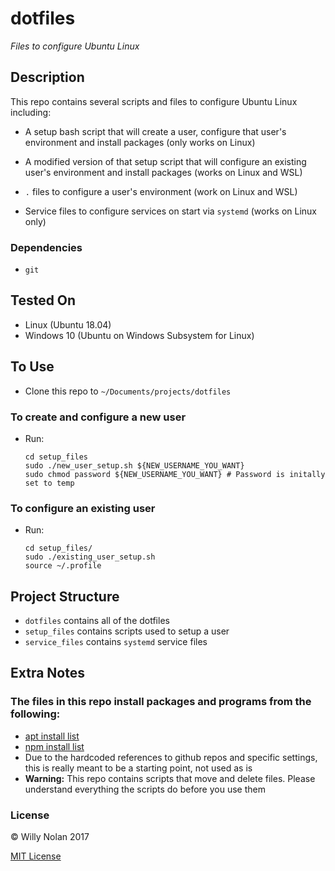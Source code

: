 # dotfiles
*Files to configure Ubuntu Linux*


## Description
This repo contains several scripts and files to configure Ubuntu Linux including:

- A setup bash script that will create a user, configure that user's environment and install packages (only works on Linux)

- A modified version of that setup script that will configure an existing user's environment and install packages (works on Linux and WSL)

- `.` files to configure a user's environment (work on Linux and WSL)

- Service files to configure services on start via `systemd` (works on Linux only)


### Dependencies
- `git`

## Tested On
- Linux (Ubuntu 18.04)
- Windows 10 (Ubuntu on Windows Subsystem for Linux)


## To Use
- Clone this repo to `~/Documents/projects/dotfiles`

### To create and configure a new user
- Run:
    ```shell
    cd setup_files
    sudo ./new_user_setup.sh ${NEW_USERNAME_YOU_WANT}
    sudo chmod password ${NEW_USERNAME_YOU_WANT} # Password is initally set to temp 
    ```


### To configure an existing user
- Run:
    ```shell
    cd setup_files/
    sudo ./existing_user_setup.sh
    source ~/.profile
    ```

## Project Structure
- `dotfiles` contains all of the dotfiles
- `setup_files` contains scripts used to setup a user
- `service_files` contains `systemd` service files

## Extra Notes
### The files in this repo install packages and programs from the following:
- [apt install list](setup_files/apt_programs.txt)
- [npm install list](setup_files/npm_programs.txt)
- Due to the hardcoded references to github repos and specific settings, this is really meant to be a starting point, not used as is
- **Warning:** This repo contains scripts that move and delete files. Please understand everything the scripts do before you use them


### License

:copyright: Willy Nolan 2017 

[MIT License](http://en.wikipedia.org/wiki/MIT_License)
